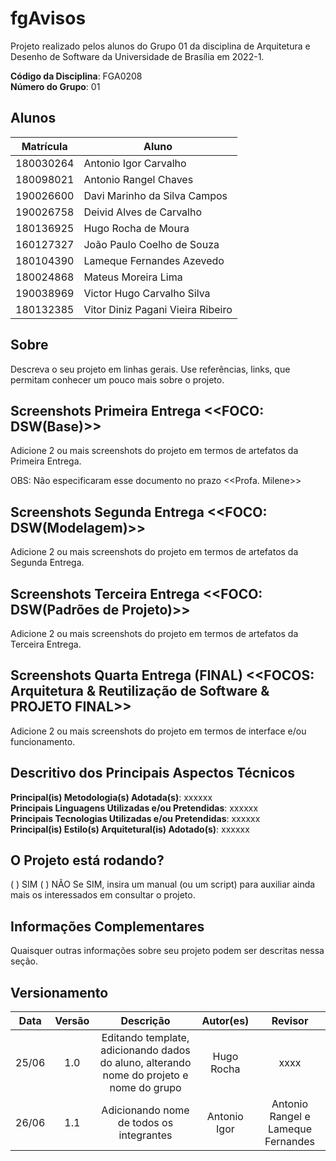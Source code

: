 # fgAvisos
Projeto realizado pelos alunos do Grupo 01 da disciplina de Arquitetura e Desenho de Software da Universidade de Brasília em 2022-1.

**Código da Disciplina**: FGA0208<br>
**Número do Grupo**: 01<br>

## Alunos
|Matrícula | Aluno |
| -- | -- |
| 180030264  |  Antonio Igor Carvalho |
| 180098021  |  Antonio Rangel Chaves |
| 190026600  |  Davi Marinho da Silva Campos |
| 190026758  |  Deivid Alves de Carvalho |
| 180136925  |  Hugo Rocha de Moura |
| 160127327  |  João Paulo Coelho de Souza |
| 180104390  |  Lameque Fernandes Azevedo |
| 180024868  |  Mateus Moreira Lima |
| 190038969  |  Victor Hugo Carvalho Silva |
| 180132385  |  Vitor Diniz Pagani Vieira Ribeiro |

## Sobre 
Descreva o seu projeto em linhas gerais.
Use referências, links, que permitam conhecer um pouco mais sobre o projeto.

## Screenshots Primeira Entrega <<FOCO: DSW(Base)>>
Adicione 2 ou mais screenshots do projeto em termos de artefatos da Primeira Entrega.

OBS: Não especificaram esse documento no prazo <<Profa. Milene>>

## Screenshots Segunda Entrega <<FOCO: DSW(Modelagem)>>
Adicione 2 ou mais screenshots do projeto em termos de artefatos da Segunda Entrega.

## Screenshots Terceira Entrega <<FOCO: DSW(Padrões de Projeto)>>
Adicione 2 ou mais screenshots do projeto em termos de artefatos da Terceira Entrega.

## Screenshots Quarta Entrega (FINAL) <<FOCOS: Arquitetura & Reutilização de Software & PROJETO FINAL>>
Adicione 2 ou mais screenshots do projeto em termos de interface e/ou funcionamento.

## Descritivo dos Principais Aspectos Técnicos 
**Principal(is) Metodologia(s) Adotada(s)**: xxxxxx<br>
**Principais Linguagens Utilizadas e/ou Pretendidas**: xxxxxx<br>
**Principais Tecnologias Utilizadas e/ou Pretendidas**: xxxxxx<br>
**Principal(is) Estilo(s) Arquitetural(is) Adotado(s)**: xxxxxx<br>

## O Projeto está rodando?
( ) SIM
( ) NÃO
Se SIM, insira um manual (ou um script) para auxiliar ainda mais os interessados em consultar o projeto.

## Informações Complementares 
Quaisquer outras informações sobre seu projeto podem ser descritas nessa seção.



## Versionamento

| Data |Versão| Descrição | Autor(es) | Revisor |
|:----:|:----:|:---------:|:-----:|:-----:|
| 25/06 |  1.0  | Editando template, adicionando dados do aluno, alterando nome do projeto e nome do grupo | Hugo Rocha | xxxx |
| 26/06 |  1.1  | Adicionando nome de todos os integrantes | Antonio Igor | Antonio Rangel e Lameque Fernandes |
